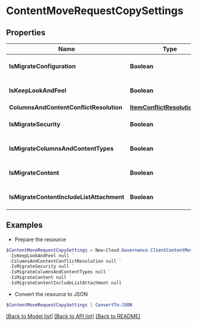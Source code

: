 # ContentMoveRequestCopySettings
## Properties

Name | Type | Description | Notes
------------ | ------------- | ------------- | -------------
**IsMigrateConfiguration** | **Boolean** |  | [optional] [default to $false]
**IsKeepLookAndFeel** | **Boolean** |  | [optional] [default to $false]
**ColumnsAndContentConflictResolution** | [**ItemConflictResolutionType**](ItemConflictResolutionType.md) |  | [optional] 
**IsMigrateSecurity** | **Boolean** |  | [optional] [default to $false]
**IsMigrateColumnsAndContentTypes** | **Boolean** |  | [optional] [default to $false]
**IsMigrateContent** | **Boolean** |  | [optional] [default to $false]
**IsMigrateContentIncludeListAttachment** | **Boolean** |  | [optional] [default to $false]

## Examples

- Prepare the resource
```powershell
$ContentMoveRequestCopySettings = New-Cloud.Governance.ClientContentMoveRequestCopySettings  -IsMigrateConfiguration null `
 -IsKeepLookAndFeel null `
 -ColumnsAndContentConflictResolution null `
 -IsMigrateSecurity null `
 -IsMigrateColumnsAndContentTypes null `
 -IsMigrateContent null `
 -IsMigrateContentIncludeListAttachment null
```

- Convert the resource to JSON
```powershell
$ContentMoveRequestCopySettings | ConvertTo-JSON
```

[[Back to Model list]](../README.md#documentation-for-models) [[Back to API list]](../README.md#documentation-for-api-endpoints) [[Back to README]](../README.md)

